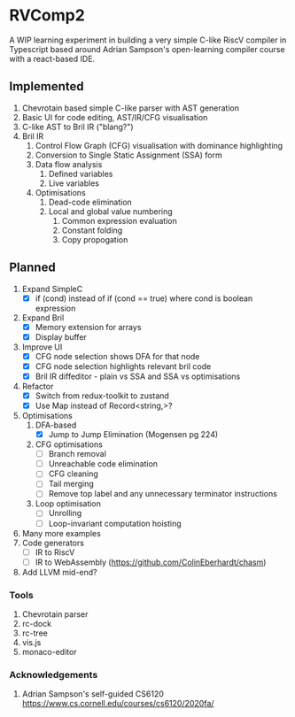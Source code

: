 # RVComp2

A WIP learning experiment in building a very simple C-like RiscV compiler in Typescript based around Adrian Sampson's open-learning compiler course with a react-based IDE.

## Implemented

1. Chevrotain based simple C-like parser with AST generation
2. Basic UI for code editing, AST/IR/CFG visualisation
3. C-like AST to Bril IR ("blang?")
4. Bril IR
   1. Control Flow Graph (CFG) visualisation with dominance highlighting
   2. Conversion to Single Static Assignment (SSA) form
   3. Data flow analysis
      1. Defined variables
      2. Live variables
   4. Optimisations
      1. Dead-code elimination
      2. Local and global value numbering
         1. Common expression evaluation
         2. Constant folding
         3. Copy propogation

## Planned

1. Expand SimpleC
   - [x] if (cond) instead of if (cond == true) where cond is boolean expression
2. Expand Bril
   - [x] Memory extension for arrays
   - [x] Display buffer
3. Improve UI
   - [x] CFG node selection shows DFA for that node
   - [x] CFG node selection highlights relevant bril code
   - [x] Bril IR diffeditor - plain vs SSA and SSA vs optimisations
4. Refactor
   - [x] Switch from redux-toolkit to zustand
   - [x] Use Map instead of Record<string,>?
5. Optimisations
   1. DFA-based
      - [x] Jump to Jump Elimination (Mogensen pg 224)
   2. CFG optimisations
      - [ ] Branch removal
      - [ ] Unreachable code elimination
      - [ ] CFG cleaning
      - [ ] Tail merging
      - [ ] Remove top label and any unnecessary terminator instructions
   3. Loop optimisation
      - [ ] Unrolling
      - [ ] Loop-invariant computation hoisting
6. Many more examples
7. Code generators
   - [ ] IR to RiscV
   - [ ] IR to WebAssembly (https://github.com/ColinEberhardt/chasm)
8. Add LLVM mid-end?

### Tools

1. Chevrotain parser
2. rc-dock
3. rc-tree
4. vis.js
5. monaco-editor

### Acknowledgements

1. Adrian Sampson's self-guided CS6120 https://www.cs.cornell.edu/courses/cs6120/2020fa/
